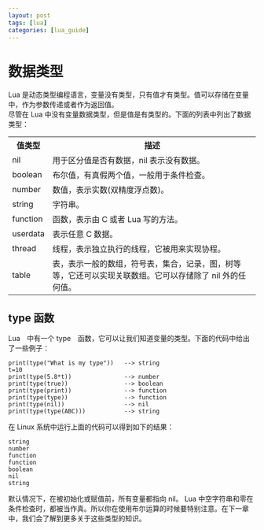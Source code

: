 ```yaml
---
layout: post
tags: [lua]
categories: [lua_guide]
---
```

# 数据类型  

Lua 是动态类型编程语言，变量没有类型，只有值才有类型。值可以存储在变量中，作为参数传递或者作为返回值。  
尽管在 Lua 中没有变量数据类型，但是值是有类型的。下面的列表中列出了数据类型： 
 
<table>
	<tr>
		<th>值类型</th>
		<th>描述</th>
	</tr>
	<tr>
		<td>nil</td>
		<td>用于区分值是否有数据，nil 表示没有数据。</td>
	</tr>
	<tr>
		<td>boolean</td>
		<td>布尔值，有真假两个值，一般用于条件检查。</td>
	</tr>
	<tr>
		<td>number</td>
		<td>数值，表示实数(双精度浮点数)。</td>
	</tr>
	<tr>
		<td>string</td>
		<td>字符串。</td>
	</tr>
	<tr>
		<td>function</td>
		<td>函数，表示由 C 或者 Lua 写的方法。</td>
	</tr>
	<tr>
		<td>userdata</td>
		<td>表示任意 C 数据。</td>
	</tr>
	<tr>
		<td>thread</td>
		<td>线程，表示独立执行的线程，它被用来实现协程。</td>
	</tr>
	<tr>
		<td>table</td>
		<td>表，表示一般的数组，符号表，集合，记录，图，树等等，它还可以实现关联数组。它可以存储除了 nil 外的任何值。</td>
	</tr>
</table> 
 
## type 函数  

Lua　中有一个 type　函数，它可以让我们知道变量的类型。下面的代码中给出了一些例子：　　

```
print(type("What is my type"))   --> string
t=10
print(type(5.8*t))               --> number
print(type(true))                --> boolean
print(type(print))               --> function
print(type(type))                --> function
print(type(nil))                 --> nil
print(type(type(ABC)))           --> string
```  

在 Linux 系统中运行上面的代码可以得到如下的结果：  

```
string
number
function
function
boolean
nil
string
```  

默认情况下，在被初始化或赋值前，所有变量都指向 nil。 Lua 中空字符串和零在条件检查时，都被当作真。所以你在使用布尔运算的时候要特别注意。在下一章中，我们会了解到更多关于这些类型的知识。
